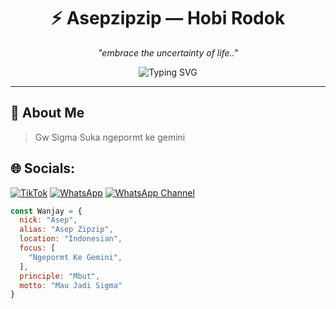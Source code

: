 <h1 align="center">⚡ Asepzipzip — Hobi Rodok</h1>
<p align="center"><i>"embrace the uncertainty of life.."</i></p>

<p align="center">
  <img src="https://readme-typing-svg.demolab.com?font=JetBrains+Mono&size=18&pause=1200&color=00FF99&center=true&vCenter=true&width=480&lines=jawa+jawa+jawa+jawa+jawa+jawa+jawa+jawa+jawa+jawa+jawa;Aku+dimanaaaa;+Aku+Sigmaaa;Kita+Pedoo;Hayoo+Ngapain" alt="Typing SVG" />
</p>

---

## 🧬 About Me

> Gw Sigma
> Suka ngepormt ke gemini

## 🌐 Socials:
[![TikTok](https://img.shields.io/badge/TikTok-%23000000.svg?logo=TikTok&logoColor=white)](https://tiktok.com/@AsepSukandar) 
[![WhatsApp](https://img.shields.io/badge/WhatsApp-%23000000.svg?logo=WhatsApp&logoColor=white)](https://wa.me/6287841941354) 
[![WhatsApp Channel](https://img.shields.io/badge/WhatsApp%20Channel-%23000000.svg?logo=WhatsApp&logoColor=white)](https://whatsapp.com/channel/0029Vb5zBcw35fLrosuwFN18) 

```js
const Wanjay = {
  nick: "Asep",
  alias: "Asep Zipzip",
  location: "Indonesian",
  focus: [
    "Ngepormt Ke Gemini",
  ],
  principle: "Mbut",
  motto: "Mau Jadi Sigma"
}